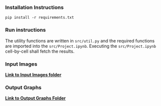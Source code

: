 ### Installation Instructions

```
pip install -r requirements.txt
```

### Run instructions

The utility functions are written in ```src/util.py``` and the required functions are imported into the ```src/Project.ipynb```. Executing the ```src/Project.ipynb``` cell-by-cell shall fetch the results.

### Input Images

[**Link to Input Images folder**](https://drive.google.com/drive/folders/1zlrMBTOyBCjUgDrDovGzNKq638b5bHyG?usp=sharing)


### Output Graphs

[**Link to Output Graphs Folder**](https://drive.google.com/drive/folders/1d07ETYpN2iq-_IKaVGnZBJxVv0m0tgz_?usp=sharing)
